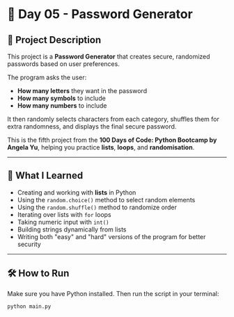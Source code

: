 # 🔐 Day 05 - Password Generator

## 📌 Project Description

This project is a **Password Generator** that creates secure, randomized passwords based on user preferences.

The program asks the user:

- **How many letters** they want in the password  
- **How many symbols** to include  
- **How many numbers** to include  

It then randomly selects characters from each category, shuffles them for extra randomness, and displays the final secure password.

This is the fifth project from the **100 Days of Code: Python Bootcamp by Angela Yu**, helping you practice **lists**, **loops**, and **randomisation**.

---

## 🎯 What I Learned

- Creating and working with **lists** in Python  
- Using the `random.choice()` method to select random elements  
- Using the `random.shuffle()` method to randomize order  
- Iterating over lists with `for` loops  
- Taking numeric input with `int()`  
- Building strings dynamically from lists  
- Writing both "easy" and "hard" versions of the program for better security  

---

## 🛠 How to Run

Make sure you have Python installed. Then run the script in your terminal:

```bash
python main.py